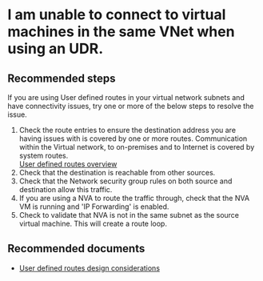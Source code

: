 <properties
    pageTitle="I am unable to connect to virtual machines in the same VNet when using an UDR."
    description="Troubleshoot connectivity to VM in the same VNet when using an UDR"
    service="microsoft.network"
    resource="routetables"
    authors="radwiv"
    displayOrder="1"
    selfHelpType="resource"
    supportTopicIds=""
    resourceTags=""
    productPesIds=""
    cloudEnvironments="MoonCake"
/>

# I am unable to connect to virtual machines in the same VNet when using an UDR.

## **Recommended steps**

If you are using User defined routes in your virtual network subnets and have connectivity issues, try one or more of the below steps to resolve the issue.

1. Check the route entries to ensure the destination address you are having issues with is covered by one or more routes. Communication within the Virtual network, to on-premises and to Internet is covered by system routes. <br>[User defined routes overview](https://docs.azure.cn/virtual-network/virtual-networks-udr-overview/)
2. Check that the destination is reachable from other sources.
3. Check that the Network security group rules on both source and destination allow this traffic.
4. If you are using a NVA to route the traffic through, check that the NVA VM is running and 'IP Forwarding' is enabled.
5. Check to validate that NVA is not in the same subnet as the source virtual machine. This will create a route loop.

## **Recommended documents**

* [User defined routes design considerations](https://azure.microsoft.com/documentation/articles/best-practices-network-security/#examples-building-security-boundaries-with-azure-virtual-networks)